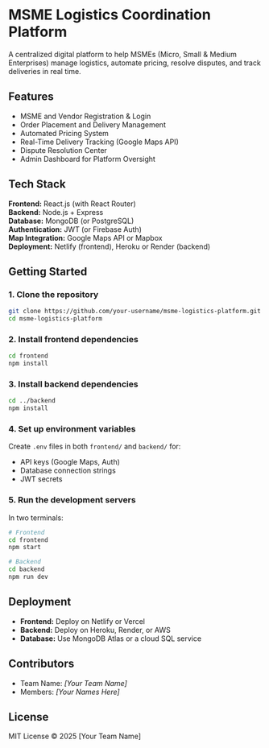 
# MSME Logistics Coordination Platform

A centralized digital platform to help MSMEs (Micro, Small & Medium Enterprises) manage logistics, automate pricing, resolve disputes, and track deliveries in real time.

## Features

- MSME and Vendor Registration & Login
- Order Placement and Delivery Management
- Automated Pricing System
- Real-Time Delivery Tracking (Google Maps API)
- Dispute Resolution Center
- Admin Dashboard for Platform Oversight

## Tech Stack

**Frontend:** React.js (with React Router)  
**Backend:** Node.js + Express  
**Database:** MongoDB (or PostgreSQL)  
**Authentication:** JWT (or Firebase Auth)  
**Map Integration:** Google Maps API or Mapbox  
**Deployment:** Netlify (frontend), Heroku or Render (backend)

## Getting Started

### 1. Clone the repository

```bash
git clone https://github.com/your-username/msme-logistics-platform.git
cd msme-logistics-platform
```

### 2. Install frontend dependencies

```bash
cd frontend
npm install
```

### 3. Install backend dependencies

```bash
cd ../backend
npm install
```

### 4. Set up environment variables

Create `.env` files in both `frontend/` and `backend/` for:
- API keys (Google Maps, Auth)
- Database connection strings
- JWT secrets

### 5. Run the development servers

In two terminals:

```bash
# Frontend
cd frontend
npm start

# Backend
cd backend
npm run dev
```

## Deployment

- **Frontend:** Deploy on Netlify or Vercel  
- **Backend:** Deploy on Heroku, Render, or AWS  
- **Database:** Use MongoDB Atlas or a cloud SQL service

## Contributors

- Team Name: *[Your Team Name]*
- Members: *[Your Names Here]*

## License

MIT License © 2025 [Your Team Name]
